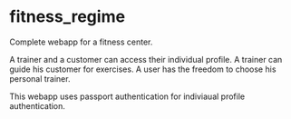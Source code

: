 # fitness_regime

Complete webapp for a fitness center.

A trainer and a customer can access their individual profile.
A trainer can guide his customer for exercises.
A user has the freedom to choose his personal trainer.

This webapp uses passport authentication for indiviaual profile authentication.


